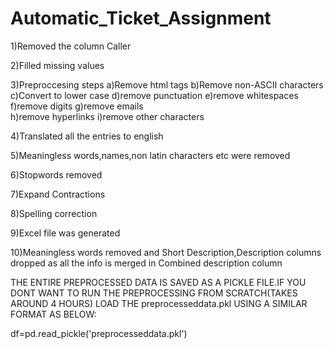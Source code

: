# Automatic_Ticket_Assignment

1)Removed the column Caller

2)Filled missing values

3)Preproccesing steps
  a)Remove html tags
  b)Remove non-ASCII characters
  c)Convert to lower case
  d)remove punctuation
  e)remove whitespaces
  f)remove  digits
  g)remove emails  
  h)remove hyperlinks
  i)remove other characters 
  
4)Translated all the entries to english

5)Meaningless words,names,non latin characters etc were removed

6)Stopwords removed

7)Expand Contractions

8)Spelling correction

9)Excel file was generated

10)Meaningless words removed and Short Description,Description columns dropped as all the info is merged in Combined description column

THE ENTIRE PREPROCESSED DATA IS SAVED AS A PICKLE FILE.IF YOU DONT WANT TO RUN THE PREPROCESSING FROM SCRATCH(TAKES AROUND 4 HOURS)
LOAD THE preprocesseddata.pkl USING A SIMILAR FORMAT AS BELOW:

df=pd.read_pickle('preprocesseddata.pkl')

